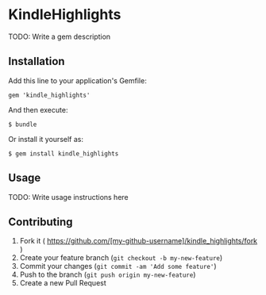 # KindleHighlights

TODO: Write a gem description

## Installation

Add this line to your application's Gemfile:

    gem 'kindle_highlights'

And then execute:

    $ bundle

Or install it yourself as:

    $ gem install kindle_highlights

## Usage

TODO: Write usage instructions here

## Contributing

1. Fork it ( https://github.com/[my-github-username]/kindle_highlights/fork )
2. Create your feature branch (`git checkout -b my-new-feature`)
3. Commit your changes (`git commit -am 'Add some feature'`)
4. Push to the branch (`git push origin my-new-feature`)
5. Create a new Pull Request
